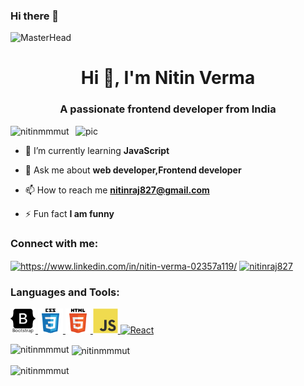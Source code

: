 ### Hi there 👋

<!--
**nitinmmmut/nitinmmmut** is a ✨ _special_ ✨ repository because its `README.md` (this file) appears on your GitHub profile.

Here are some ideas to get you started:

- 🔭 I’m currently working on ...
- 🌱 I’m currently learning ...
- 👯 I’m looking to collaborate on ...
- 🤔 I’m looking for help with ...
- 💬 Ask me about ...
- 📫 How to reach me: ...
- 😄 Pronouns: ...
- ⚡ Fun fact: ...
-->
![MasterHead](https://blogs.swarthmore.edu/its/wp-content/uploads/2022/12/github-universe-1920x768.png)
<h1 align="center">Hi 👋, I'm Nitin Verma</h1>
<h3 align="center">A passionate frontend developer from India</h3>
 <img align="right" width="400px"
    src="https://www.wingstechsolutions.com/wp-content/uploads/2022/03/full-stack-development.gif" alt="pic">



<p align="left"> <img src="https://komarev.com/ghpvc/?username=nitinmmmut&label=Profile%20views&color=0e75b6&style=flat" alt="nitinmmmut" /> </p>

- 🌱 I’m currently learning **JavaScript**

- 💬 Ask me about **web developer,Frontend developer**

- 📫 How to reach me **nitinraj827@gmail.com**

- ⚡ Fun fact **I am funny**

<h3 align="left">Connect with me:</h3>
<p align="left">
<a href="https://linkedin.com/in/https://www.linkedin.com/in/nitin-verma-02357a119/" target="blank"><img align="center" src="https://raw.githubusercontent.com/rahuldkjain/github-profile-readme-generator/master/src/images/icons/Social/linked-in-alt.svg" alt="https://www.linkedin.com/in/nitin-verma-02357a119/" height="30" width="40" /></a>
<a href="https://instagram.com/nitinraj827" target="blank"><img align="center" src="https://raw.githubusercontent.com/rahuldkjain/github-profile-readme-generator/master/src/images/icons/Social/instagram.svg" alt="nitinraj827" height="30" width="40" /></a>
</p>

<h3 align="left">Languages and Tools:</h3>
<p align="left"> <a href="https://getbootstrap.com" target="_blank" rel="noreferrer"> <img src="https://raw.githubusercontent.com/devicons/devicon/master/icons/bootstrap/bootstrap-plain-wordmark.svg" alt="bootstrap" width="40" height="40"/> </a> <a href="https://www.w3schools.com/css/" target="_blank" rel="noreferrer"> <img src="https://raw.githubusercontent.com/devicons/devicon/master/icons/css3/css3-original-wordmark.svg" alt="css3" width="40" height="40"/> </a> <a href="https://www.w3.org/html/" target="_blank" rel="noreferrer"> <img src="https://raw.githubusercontent.com/devicons/devicon/master/icons/html5/html5-original-wordmark.svg" alt="html5" width="40" height="40"/> </a>  <a href="https://developer.mozilla.org/en-US/docs/Web/JavaScript" target="_blank" rel="noreferrer"> <img src="https://raw.githubusercontent.com/devicons/devicon/master/icons/javascript/javascript-original.svg" alt="javascript" width="40" height="40"/>  <img src="https://img.icons8.com/?size=512&id=bzf0DqjXFHIW&format=png" alt="React" width="40" height="40"/>    </a> </p>

<p><img align="left" src="https://github-readme-stats.vercel.app/api/top-langs?username=nitinmmmut&show_icons=true&locale=en&layout=compact" alt="nitinmmmut" /></p>

<p>&nbsp;<img align="center" src="https://github-readme-stats.vercel.app/api?username=nitinmmmut&show_icons=true&locale=en" alt="nitinmmmut" /></p>

<p><img align="center" src="https://github-readme-streak-stats.herokuapp.com/?user=nitinmmmut&" alt="nitinmmmut" /></p>
